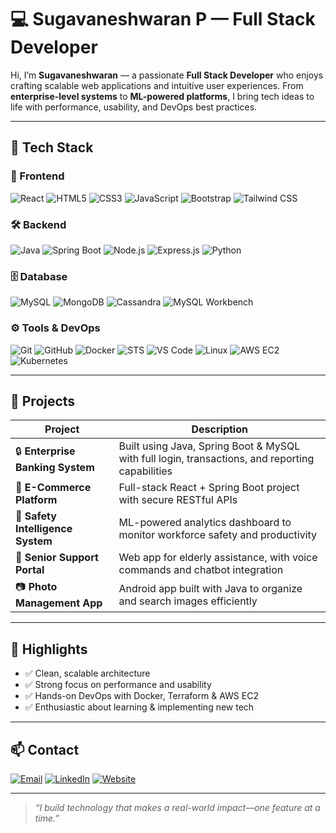 # 💻 Sugavaneshwaran P — Full Stack Developer

Hi, I’m **Sugavaneshwaran** — a passionate **Full Stack Developer** who enjoys crafting scalable web applications and intuitive user experiences. From **enterprise-level systems** to **ML-powered platforms**, I bring tech ideas to life with performance, usability, and DevOps best practices.

---

## 🚀 Tech Stack

### 🧩 Frontend
![React](https://img.shields.io/badge/React-20232A?style=for-the-badge&logo=react&logoColor=61DAFB)
![HTML5](https://img.shields.io/badge/HTML5-E34F26?style=for-the-badge&logo=html5&logoColor=white)
![CSS3](https://img.shields.io/badge/CSS3-1572B6?style=for-the-badge&logo=css3&logoColor=white)
![JavaScript](https://img.shields.io/badge/JavaScript-F7DF1E?style=for-the-badge&logo=javascript&logoColor=black)
![Bootstrap](https://img.shields.io/badge/Bootstrap-563D7C?style=for-the-badge&logo=bootstrap&logoColor=white)
![Tailwind CSS](https://img.shields.io/badge/TailwindCSS-38B2AC?style=for-the-badge&logo=tailwind-css&logoColor=white)

### 🛠 Backend
![Java](https://img.shields.io/badge/Java-ED8B00?style=for-the-badge&logo=java&logoColor=white)
![Spring Boot](https://img.shields.io/badge/SpringBoot-6DB33F?style=for-the-badge&logo=spring-boot&logoColor=white)
![Node.js](https://img.shields.io/badge/Node.js-339933?style=for-the-badge&logo=nodedotjs&logoColor=white)
![Express.js](https://img.shields.io/badge/Express.js-000000?style=for-the-badge&logo=express&logoColor=white)
![Python](https://img.shields.io/badge/Python-3776AB?style=for-the-badge&logo=python&logoColor=white)

### 🗄️ Database
![MySQL](https://img.shields.io/badge/MySQL-005C84?style=for-the-badge&logo=mysql&logoColor=white)
![MongoDB](https://img.shields.io/badge/MongoDB-4EA94B?style=for-the-badge&logo=mongodb&logoColor=white)
![Cassandra](https://img.shields.io/badge/Apache%20Cassandra-1287B1?style=for-the-badge&logo=apache-cassandra&logoColor=white)
![MySQL Workbench](https://img.shields.io/badge/MySQLWorkbench-4479A1?style=for-the-badge&logo=mysql&logoColor=white)

### ⚙️ Tools & DevOps
![Git](https://img.shields.io/badge/Git-F05032?style=for-the-badge&logo=git&logoColor=white)
![GitHub](https://img.shields.io/badge/GitHub-181717?style=for-the-badge&logo=github&logoColor=white)
![Docker](https://img.shields.io/badge/Docker-2496ED?style=for-the-badge&logo=docker&logoColor=white)
![STS](https://img.shields.io/badge/Spring%20Tool%20Suite-6DB33F?style=for-the-badge&logo=spring&logoColor=white)
![VS Code](https://img.shields.io/badge/VS%20Code-007ACC?style=for-the-badge&logo=visual-studio-code&logoColor=white)
![Linux](https://img.shields.io/badge/Linux-FCC624?style=for-the-badge&logo=linux&logoColor=black)
![AWS EC2](https://img.shields.io/badge/AWS%20EC2-FF9900?style=for-the-badge&logo=amazon-aws&logoColor=white)
![Kubernetes](https://img.shields.io/badge/Kubernetes-326CE5?style=for-the-badge&logo=kubernetes&logoColor=white)

---

## 📂 Projects

| Project | Description |
|--------|-------------|
| 🔒 **Enterprise Banking System** | Built using Java, Spring Boot & MySQL with full login, transactions, and reporting capabilities |
| 🛒 **E-Commerce Platform** | Full-stack React + Spring Boot project with secure RESTful APIs |
| 🧠 **Safety Intelligence System** | ML-powered analytics dashboard to monitor workforce safety and productivity |
| 👵 **Senior Support Portal** | Web app for elderly assistance, with voice commands and chatbot integration |
| 📷 **Photo Management App** | Android app built with Java to organize and search images efficiently |

---

## 🌟 Highlights

- ✅ Clean, scalable architecture
- ✅ Strong focus on performance and usability
- ✅ Hands-on DevOps with Docker, Terraform & AWS EC2
- ✅ Enthusiastic about learning & implementing new tech

---

## 📫 Contact

[![Email](https://img.shields.io/badge/Email-D14836?style=for-the-badge&logo=gmail&logoColor=white)](mailto:sugavanesh08@gmail.com)
[![LinkedIn](https://img.shields.io/badge/LinkedIn-0A66C2?style=for-the-badge&logo=linkedin&logoColor=white)](https://www.linkedin.com/in/sugavaneshwaranp18/)
[![Website](https://img.shields.io/badge/Website-000000?style=for-the-badge&logo=About.me&logoColor=white)](https://sugavaneshwaranp.me)

---

> _“I build technology that makes a real-world impact—one feature at a time.”_

